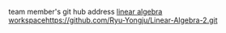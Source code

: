 team member's git hub address
[linear algebra workspace](https://github.com/Ryu-Yongju/Linear-Algebra-2.git)https://github.com/Ryu-Yongju/Linear-Algebra-2.git

